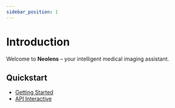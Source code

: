 ```yaml
---
sidebar_position: 1
---
```


# Introduction

Welcome to **Neolens** – your intelligent medical imaging assistant.

## Quickstart

- [Getting Started](./getting-started/getting-started)
- [API Interactive](./api-interactive)
